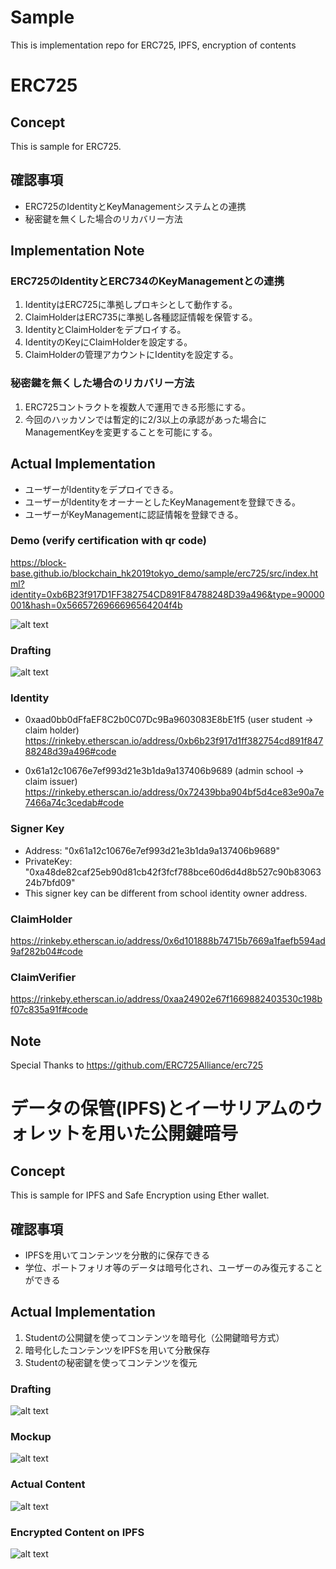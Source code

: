 # Sample
This is implementation repo for ERC725, IPFS, encryption of contents

# ERC725

## Concept
This is sample for ERC725.

## 確認事項
 - ERC725のIdentityとKeyManagementシステムとの連携
 - 秘密鍵を無くした場合のリカバリー方法

## Implementation Note
### ERC725のIdentityとERC734のKeyManagementとの連携
 1. IdentityはERC725に準拠しプロキシとして動作する。
 2. ClaimHolderはERC735に準拠し各種認証情報を保管する。
 3. IdentityとClaimHolderをデプロイする。
 4. IdentityのKeyにClaimHolderを設定する。
 5. ClaimHolderの管理アカウントにIdentityを設定する。

### 秘密鍵を無くした場合のリカバリー方法
 1. ERC725コントラクトを複数人で運用できる形態にする。
 2. 今回のハッカソンでは暫定的に2/3以上の承認があった場合にManagementKeyを変更することを可能にする。

## Actual Implementation
 - ユーザーがIdentityをデプロイできる。
 - ユーザーがIdentityをオーナーとしたKeyManagementを登録できる。
 - ユーザーがKeyManagementに認証情報を登録できる。

### Demo (verify certification with qr code)
https://block-base.github.io/blockchain_hk2019tokyo_demo/sample/erc725/src/index.html?identity=0xb6B23f917D1FF382754CD891F84788248D39a496&type=90000001&hash=0x5665726966696564204f4b

![alt text](https://github.com/block-base/blockchain_hk2019tokyo_demo/blob/master/sample/erc725/img/qr.png)

### Drafting
![alt text](https://github.com/block-base/blockchain_hk2019tokyo_demo/blob/master/sample/erc725/img/draft.png)

### Identity
 - 0xaad0bb0dFfaEF8C2b0C07Dc9Ba9603083E8bE1f5 (user student -> claim holder)
https://rinkeby.etherscan.io/address/0xb6b23f917d1ff382754cd891f84788248d39a496#code

 - 0x61a12c10676e7ef993d21e3b1da9a137406b9689 (admin school -> claim issuer)
https://rinkeby.etherscan.io/address/0x72439bba904bf5d4ce83e90a7e7466a74c3cedab#code

### Signer Key
 - Address:    "0x61a12c10676e7ef993d21e3b1da9a137406b9689"
 - PrivateKey: "0xa48de82caf25eb90d81cb42f3fcf788bce60d6d4d8b527c90b8306324b7bfd09"
 - This signer key can be different from school identity owner address.

### ClaimHolder
https://rinkeby.etherscan.io/address/0x6d101888b74715b7669a1faefb594ad9af282b04#code

### ClaimVerifier
https://rinkeby.etherscan.io/address/0xaa24902e67f1669882403530c198bf07c835a91f#code

## Note
Special Thanks to https://github.com/ERC725Alliance/erc725

# データの保管(IPFS)とイーサリアムのウォレットを用いた公開鍵暗号

## Concept
This is sample for IPFS and Safe Encryption using Ether wallet.

## 確認事項
 - IPFSを用いてコンテンツを分散的に保存できる
 - 学位、ポートフォリオ等のデータは暗号化され、ユーザーのみ復元することができる

## Actual Implementation
 1. Studentの公開鍵を使ってコンテンツを暗号化（公開鍵暗号方式）
 2. 暗号化したコンテンツをIPFSを用いて分散保存
 3. Studentの秘密鍵を使ってコンテンツを復元

### Drafting
![alt text](https://github.com/block-base/blockchain_hk2019tokyo_demo/blob/master/sample/ipfs/img/draft.png)

### Mockup
![alt text](https://github.com/block-base/blockchain_hk2019tokyo_demo/blob/master/sample/ipfs/img/demo.png)

### Actual Content
![alt text](https://github.com/block-base/blockchain_hk2019tokyo_demo/blob/master/sample/ipfs/img/dgree.png)

### Encrypted Content on IPFS
![alt text](https://github.com/block-base/blockchain_hk2019tokyo_demo/blob/master/sample/ipfs/img/ipfs.png)
